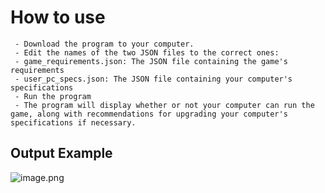 # How to use
```
 - Download the program to your computer.
 - Edit the names of the two JSON files to the correct ones:
 - game_requirements.json: The JSON file containing the game's requirements
 - user_pc_specs.json: The JSON file containing your computer's specifications
 - Run the program
 - The program will display whether or not your computer can run the game, along with recommendations for upgrading your computer's specifications if necessary. 
```
## Output Example
![image.png]([https://media.discordapp.net/attachments/1165965625026416640/1247504588836307004/image.png](https://media.discordapp.net/attachments/1165965625026416640/1247504588836307004/image.png?ex=666044af&is=665ef32f&hm=afbc84dc7a3c3cfd1e841b47510ca41567d05484c12336c2b8a535fbecf3572d&=&format=webp&quality=lossless&width=687&height=386))
